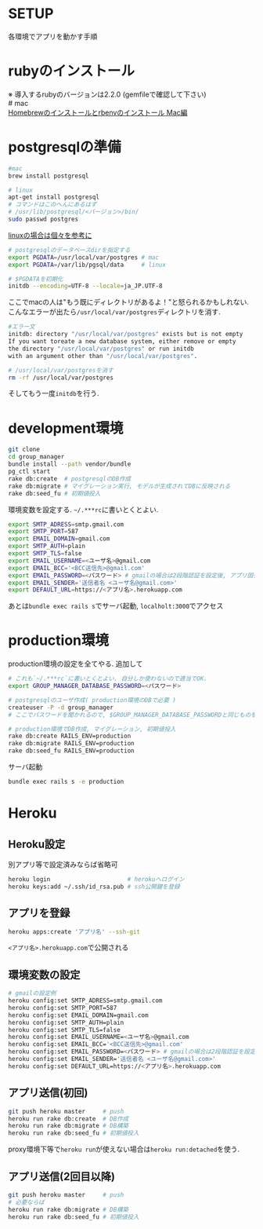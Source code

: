 # SETUP

各環境でアプリを動かす手順

# rubyのインストール
※ 導入するrubyのバージョンは2.2.0  (gemfileで確認して下さい)  
\# mac  
[Homebrewのインストールとrbenvのインストール Mac編]( http://qiita.com/issobero/items/e0443b79da117ed48294)
# postgresqlの準備
```sh
#mac
brew install postgresql

# linux
apt-get install postgresql
# コマンドはこのへんにあるはず
# /usr/lib/postgresql/<バージョン>/bin/
sudo passwd postgres
```

[linuxの場合は個々を参考に](http://ossfan.net/setup/postgresql-20.html)

```sh
# postgresqlのデータベースdirを指定する
export PGDATA=/usr/local/var/postgres # mac
export PGDATA=/var/lib/pgsql/data     # linux

# $PGDATAを初期化
initdb --encoding=UTF-8 --locale=ja_JP.UTF-8
```
ここでmacの人は"もう既にディレクトリがあるよ！"と怒られるかもしれない.
こんなエラーが出たら``/usr/local/var/postgres``ディレクトリを消す.
```sh
#エラー文
initdb: directory "/usr/local/var/postgres" exists but is not empty
If you want toreate a new database system, either remove or empty
the directory "/usr/local/var/postgres" or run initdb
with an argument other than "/usr/local/var/postgres".

# /usr/local/var/postgresを消す
rm -rf /usr/local/var/postgres
```
そしてもう一度``initdb``を行う.
# development環境

```sh
git clone
cd group_manager
bundle install --path vendor/bundle
pg_ctl start
rake db:create  # postgresqlのDB作成
rake db:migrate # マイグレーション実行, モデルが生成されてDBに反映される
rake db:seed_fu # 初期値投入
```

環境変数を設定する.
`~/.***rc`に書いとくとよい.

```sh
export SMTP_ADRESS=smtp.gmail.com
export SMTP_PORT=587
export EMAIL_DOMAIN=gmail.com
export SMTP_AUTH=plain
export SMTP_TLS=false
export EMAIL_USERNAME=<ユーザ名>@gmail.com
export EMAIL_BCC='<BCC送信先>@gmail.com'
export EMAIL_PASSWORD=<パスワード> # gmailの場合は2段階認証を設定後, アプリ固有のパスワードを設定する
export EMAIL_SENDER='送信者名 <ユーザ名@gmail.com>'
export DEFAULT_URL=https://<アプリ名>.herokuapp.com
```

あとは`bundle exec rails s`でサーバ起動, `localholt:3000`でアクセス

# production環境

production環境の設定を全てやる.
追加して

```sh
# これも`~/.***rc`に書いとくとよい. 自分しか使わないので適当でOK.
export GROUP_MANAGER_DATABASE_PASSWORD=<パスワード>

# postgresqlのユーザ作成( production環境のDBで必要 )
createuser -P -d group_manager
# ここでパスワードを聞かれるので, $GROUP_MANAGER_DATABASE_PASSWORDと同じものを打つ.

# production環境でDB作成, マイグレーション, 初期値投入
rake db:create RAILS_ENV=production
rake db:migrate RAILS_ENV=production
rake db:seed_fu RAILS_ENV=production
```

サーバ起動

```sh
bundle exec rails s -e production
```

# Heroku

## Heroku設定

別アプリ等で設定済みならば省略可

```sh
heroku login                      # herokuへログイン
heroku keys:add ~/.ssh/id_rsa.pub # ssh公開鍵を登録
```

## アプリを登録

```sh
heroku apps:create 'アプリ名' --ssh-git
```

`<アプリ名>.herokuapp.com`で公開される

## 環境変数の設定

```sh
# gmailの設定例
heroku config:set SMTP_ADRESS=smtp.gmail.com
heroku config:set SMTP_PORT=587
heroku config:set EMAIL_DOMAIN=gmail.com
heroku config:set SMTP_AUTH=plain
heroku config:set SMTP_TLS=false
heroku config:set EMAIL_USERNAME=<ユーザ名>@gmail.com
heroku config:set EMAIL_BCC='<BCC送信先>@gmail.com'
heroku config:set EMAIL_PASSWORD=<パスワード> # gmailの場合は2段階認証を設定後, アプリ固有のパスワードを設定する
heroku config:set EMAIL_SENDER='送信者名 <ユーザ名@gmail.com>'
heroku config:set DEFAULT_URL=https://<アプリ名>.herokuapp.com
```

## アプリ送信(初回)

```sh
git push heroku master     # push
heroku run rake db:create  # DB作成
heroku run rake db:migrate # DB構築
heroku run rake db:seed_fu # 初期値投入
```

proxy環境下等で`heroku run`が使えない場合は`heroku run:detached`を使う.

## アプリ送信(2回目以降)

```sh
git push heroku master     # push
# 必要ならば
heroku run rake db:migrate # DB構築
heroku run rake db:seed_fu # 初期値投入
```
